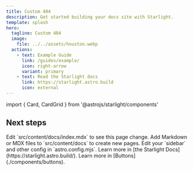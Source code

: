 ```yaml
---
title: Custom 404
description: Get started building your docs site with Starlight.
template: splash
hero:
  tagline: Custom 404
  image:
    file: ../../assets/houston.webp
  actions:
    - text: Example Guide
      link: /guides/example/
      icon: right-arrow
      variant: primary
    - text: Read the Starlight docs
      link: https://starlight.astro.build
      icon: external
---
```


import { Card, CardGrid } from '@astrojs/starlight/components'

## Next steps

<CardGrid stagger>
  <Card title="Update content" icon="pencil">
    Edit `src/content/docs/index.mdx` to see this page change.
  </Card>
  <Card title="Add new content" icon="add-document">
    Add Markdown or MDX files to `src/content/docs` to create new pages.
  </Card>
  <Card title="Configure your site" icon="setting">
    Edit your `sidebar` and other config in `astro.config.mjs`.
  </Card>
  <Card title="Read the docs" icon="open-book">
    Learn more in [the Starlight Docs](https://starlight.astro.build/).
  </Card>
  <Card title="Components" icon="open-book">
    Learn more in [Buttons](./components/buttons).
  </Card>
</CardGrid>
